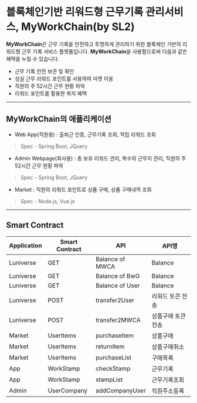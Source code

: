 # 블록체인기반 리워드형 근무기록 관리서비스, MyWorkChain(by SL2)
**MyWorkChain**은 근무 기록을 안전하고 투명하게 관리하기 위한 블록체인 기반의 리워드형 근무 기록 서비스 플랫폼입니다.
**MyWorkChain**을 사용함으로써 다음과 같은 혜택을 누릴 수 있습니다.
- 근무 기록 안전 보관 및 확인
- 성실 근무 리워드 포인트를  사용하여 마켓 이용
- 직원의 주 52시간 근무 현황 파악
- 리워드 포인트를 활용한 복지 혜택
---
## MyWorkChain의 애플리케이션
- Web App(직원용) : 출퇴근 인증, 근무기록 조회, 적립 리워드 조회
> Spec - Spring Boot, JQuery
- Admin Webpage(회사용) : 총 보유 리워드 관리, 복수의 근무지 관리, 직원의 주 52시간 근무 현황 파악
> Spec - Spring Boot, JQuery
- Market : 직원의 리워드 포인트로 상품 구매, 상품 구매내역 조회
> Spec - Node.js, Vue.js 

---

## Smart Contract 

| Application | Smart Contract | API                | API명              |
|-------------|----------------|--------------------|--------------------|
| Luniverse   | GET            | Balance of MWCA    | Balance   |
| Luniverse   | GET            | Balance of BwG     | Balance                   |
| Luniverse   | GET            | Balance of User |    Balance                |
| Luniverse   | POST           | transfer2User      | 리워드 토큰 전송   |
| Luniverse   | POST           | transfer2MWCA      | 상품구매 토큰 전송 |
| Market      | UserItems      | purchaseItem       | 상품구매           |
| Market      | UserItems      | returnItem         | 상품구매취소       |
| Market      | UserItems      | purchaseList       | 구매목록           |
| App         | WorkStamp      | checkStamp         | 근무기록           |
| App         | WorkStamp      | stampList          | 근무기록조회       |
| Admin       | UserCompany    | addCompanyUser     | 직원주소등록       |
